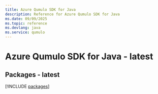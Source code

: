 ```yaml
---
title: Azure Qumulo SDK for Java
description: Reference for Azure Qumulo SDK for Java
ms.date: 09/09/2025
ms.topic: reference
ms.devlang: java
ms.service: qumulo
---
```

# Azure Qumulo SDK for Java - latest
## Packages - latest
[!INCLUDE [packages](qumulo-index.md)]